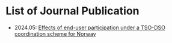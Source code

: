 # List of Journal Publication

- 2024.05: [Effects of end-user participation under a TSO-DSO coordination scheme for Norway](https://www.sciencedirect.com/science/article/pii/S2211467X2400066X)
